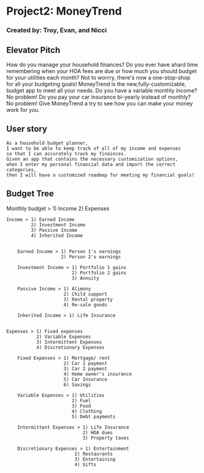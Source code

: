 # Project2: MoneyTrend
### Created by: Troy, Evan, and Nicci

## Elevator Pitch 
How do you manage your household finances? Do you ever have  ahard time remembering when your HOA fees are due or how much you should budget for your utilities each month? Not to worrry, there's now a one-stop-shop for all your budgeting goals! MoneyTrend is the new,fully-customizable, budget app to meet all your needs. Do you have a variable monthly income? No problem! Do you pay your car insurance bi-yearly instead of monthly? No problem! Give MoneyTrend a try to see how you can make your money work for you.

## User story 
	As a household budget planner,
	I want to be able to keep track of all of my income and expenses
	so that I can accurately track my finainces.
	Given an app that contains the necessary customization options,
	when I enter my personal financial data and import the correct categories, 
	then I will have a customized roadmap for meeting my financial goals!

## Budget Tree

Monthly budget > 1) Income 
                 2) Expenses

    Income > 1) Earned Income 
             2) Investment Income
             3) Passive Income
             4) Inherited Income

        
        Earned Income > 1) Person 1's earnings 
                        2) Person 2's earnings 
                
        Investment Income > 1) Portfolio 1 gains
                            2) Portfolio 2 gains
                            3) Annuity

        Passive Income > 1) Alimony
                         2) Child support
                         3) Rental property  
                         4) Re-sale goods 

        Inherited Income > 1) Life Insurance


    Expenses > 1) Fixed expenses 
               2) Variable Expenses
               3) Intermittent Expenses
               4) Discretionary Expenses

        Fixed Expenses > 1) Mortgage/ rent
                         2) Car 1 payment 
                         3) Car 2 payment 
                         4) Home owner's insurance
                         5) Car Insurance 
                         6) Savings 

        Variable Expenses > 1) Utilities 
                            2) Fuel
                            3) Food 
                            4) Clothing 
                            5) Debt payments 

        Intermittent Expenses > 1) Life Insurance
                                2) HOA dues
                                3) Property taxes 

        Discretionary Expenses > 1) Entertainment 
                             2) Restaurants
                             3) Entertaining
                             4) Gifts



